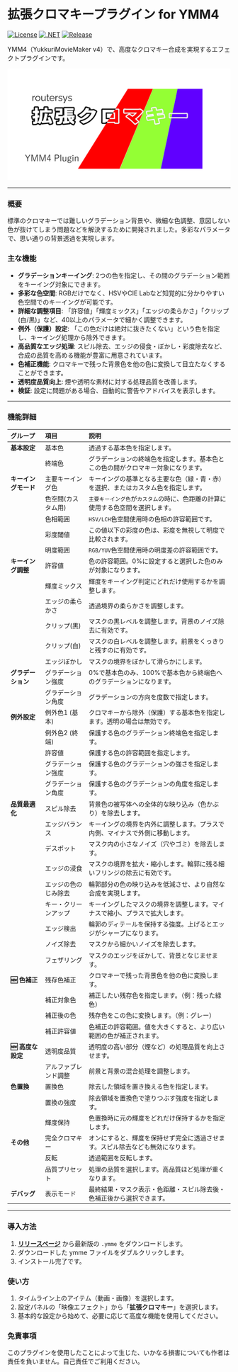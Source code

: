# 拡張クロマキープラグイン for YMM4
[![License](https://img.shields.io/badge/license-MIT-blue.svg)](LICENSE)
[![.NET](https://img.shields.io/badge/.NET-9.0-purple.svg)](#)
[![Release](https://img.shields.io/github/v/release/routersys/YMM4-ExtendedChromakey.svg)](https://github.com/routersys/YMM4-ExtendedChromakey/releases)

YMM4（YukkuriMovieMaker v4）で、高度なクロマキー合成を実現するエフェクトプラグインです。

![chromakey](https://github.com/routersys/YMM4-ExtendedChromakey/blob/main/chromakey.png)

---

### 概要

標準のクロマキーでは難しいグラデーション背景や、微細な色調整、意図しない色が抜けてしまう問題などを解決するために開発されました。多彩なパラメータで、思い通りの背景透過を実現します。

### 主な機能

- **グラデーションキーイング**: 2つの色を指定し、その間のグラデーション範囲をキーイング対象にできます。
- **多彩な色空間**: RGBだけでなく、HSVやCIE Labなど知覚的に分かりやすい色空間でのキーイングが可能です。
- **詳細な調整項目**: 「許容値」「輝度ミックス」「エッジの柔らかさ」「クリップ(白/黒)」など、40以上のパラメータで細かく調整できます。
- **例外（保護）設定**: 「この色だけは絶対に抜きたくない」という色を指定し、キーイング処理から除外できます。
- **高品質なエッジ処理**: スピル除去、エッジの侵食・ぼかし・彩度除去など、合成の品質を高める機能が豊富に用意されています。
- **色補正機能**: クロマキーで残った背景色を他の色に変換して目立たなくすることができます。
- **透明度品質向上**: 煙や透明な素材に対する処理品質を改善します。
- **検証**: 設定に問題がある場合、自動的に警告やアドバイスを表示します。

---

### 機能詳細

| グループ | 項目 | 説明 |
|:---|:---|:---|
| **基本設定** | 基本色 | 透過する基本色を指定します。 |
| | 終端色 | グラデーションの終端色を指定します。基本色とこの色の間がクロマキー対象になります。 |
| **キーイングモード** | 主要キーイング色 | キーイングの基準となる主要な色（緑・青・赤）を選択、またはカスタム色を指定します。 |
| | 色空間(カスタム用) | `主要キーイング色`が`カスタム`の時に、色距離の計算に使用する色空間を選択します。 |
| | 色相範囲 | `HSV/LCH`色空間使用時の色相の許容範囲です。 |
| | 彩度閾値 | この値以下の彩度の色は、彩度を無視して明度で比較されます。 |
| | 明度範囲 | `RGB/YUV`色空間使用時の明度差の許容範囲です。 |
| **キーイング調整** | 許容値 | 色の許容範囲。0%に設定すると選択した色のみが対象になります。 |
| | 輝度ミックス | 輝度をキーイング判定にどれだけ使用するかを調整します。 |
| | エッジの柔らかさ | 透過境界の柔らかさを調整します。 |
| | クリップ(黒) | マスクの黒レベルを調整します。背景のノイズ除去に有効です。 |
| | クリップ(白) | マスクの白レベルを調整します。前景をくっきりと残すのに有効です。 |
| | エッジぼかし | マスクの境界をぼかして滑らかにします。 |
| **グラデーション** | グラデーション強度 | 0%で基本色のみ、100%で基本色から終端色へのグラデーションになります。 |
| | グラデーション角度 | グラデーションの方向を度数で指定します。 |
| **例外設定** | 例外色1 (基本) | クロマキーから除外（保護）する基本色を指定します。透明の場合は無効です。 |
| | 例外色2 (終端) | 保護する色のグラデーション終端色を指定します。 |
| | 許容値 | 保護する色の許容範囲を指定します。 |
| | グラデーション強度 | 保護する色のグラデーションの強さを指定します。 |
| | グラデーション角度 | 保護する色のグラデーションの角度を指定します。 |
| **品質最適化** | スピル除去 | 背景色の被写体への全体的な映り込み（色かぶり）を除去します。 |
| | エッジバランス | キーイングの境界を内外に調整します。プラスで内側、マイナスで外側に移動します。 |
| | デスポット | マスク内の小さなノイズ（穴やゴミ）を除去します。 |
| | エッジの浸食 | マスクの境界を拡大・縮小します。輪郭に残る細いフリンジの除去に有効です。 |
| | エッジの色のじみ除去 | 輪郭部分の色の映り込みを低減させ、より自然な合成を実現します。 |
| | キー・クリーンアップ | キーイングしたマスクの境界を調整します。マイナスで縮小、プラスで拡大します。 |
| | エッジ検出 | 輪郭のディテールを保持する強度。上げるとエッジがシャープになります。 |
| | ノイズ除去 | マスクから細かいノイズを除去します。 |
| | フェザリング | マスクのエッジをぼかして、背景となじませます。 |
| **🆕 色補正** | 残存色補正 | クロマキーで残った背景色を他の色に変換します。 |
| | 補正対象色 | 補正したい残存色を指定します。（例：残った緑色） |
| | 補正後の色 | 残存色をこの色に変換します。（例：グレー） |
| | 補正許容値 | 色補正の許容範囲。値を大きくすると、より広い範囲の色が補正されます。 |
| **🆕 高度な設定** | 透明度品質 | 透明度の高い部分（煙など）の処理品質を向上させます。 |
| | アルファブレンド調整 | 前景と背景の混合処理を調整します。 |
| **色置換** | 置換色 | 除去した領域を置き換える色を指定します。 |
| | 置換の強度 | 除去領域を置換色で塗りつぶす強度を指定します。 |
| | 輝度保持 | 色置換時に元の輝度をどれだけ保持するかを指定します。 |
| **その他** | 完全クロマキー | オンにすると、輝度を保持せず完全に透過させます。スピル除去なども無効になります。 |
| | 反転 | 透過範囲を反転します。 |
| | 品質プリセット | 処理の品質を選択します。高品質ほど処理が重くなります。 |
| **デバッグ** | 表示モード | 最終結果・マスク表示・色距離・スピル除去後・色補正後から選択できます。 |

---

### 導入方法

1. **[リリースページ](https://github.com/routersys/YMM4-ExtendedChromakey/releases)** から最新版の `.ymme` をダウンロードします。
2. ダウンロードした ymme ファイルをダブルクリックします。
3. インストール完了です。

### 使い方

1. タイムライン上のアイテム（動画・画像）を選択します。
2. 設定パネルの「映像エフェクト」から「**拡張クロマキー**」を選択します。
3. 基本的な設定から始めて、必要に応じて高度な機能を使用してください。

### 免責事項

このプラグインを使用したことによって生じた、いかなる損害についても作者は責任を負いません。自己責任でご利用ください。
